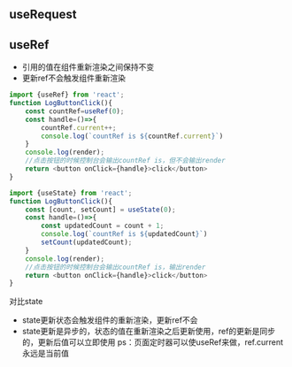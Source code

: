 ## useRequest

## useRef
-   引用的值在组件重新渲染之间保持不变
-   更新ref不会触发组件重新渲染

```javascript
import {useRef} from 'react';
function LogButtonClick(){
    const countRef=useRef(0);
    const handle=()=>{
        countRef.current++;
        console.log(`countRef is ${countRef.current}`)
    }
    console.log(render);
    //点击按钮的时候控制台会输出countRef is，但不会输出render
    return <button onClick={handle}>click</button>
}
```
```javascript
import {useState} from 'react';
function LogButtonClick(){
    const [count, setCount] = useState(0);
    const handle=()=>{
        const updatedCount = count + 1;
        console.log(`countRef is ${updatedCount}`)
        setCount(updatedCount);
    }
    console.log(render);
    //点击按钮的时候控制台会输出countRef is，输出render
    return <button onClick={handle}>click</button>
}
```
对比state
-   state更新状态会触发组件的重新渲染，更新ref不会
-   state更新是异步的，状态的值在重新渲染之后更新使用，ref的更新是同步的，更新后值可以立即使用
ps：页面定时器可以使useRef来做，ref.current永远是当前值